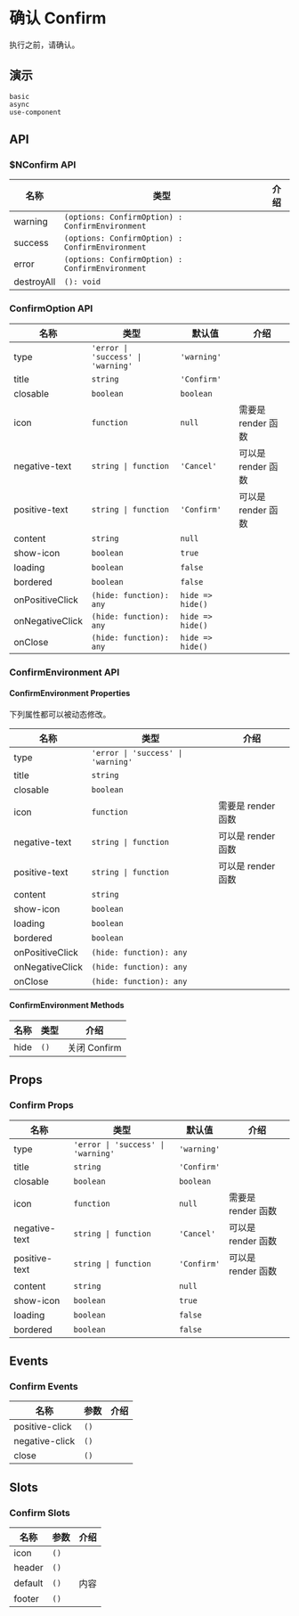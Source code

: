 # 确认 Confirm
执行之前，请确认。

## 演示
```demo
basic
async
use-component
```
## API
### $NConfirm API
|名称|类型|介绍|
|-|-|-|
|warning|`(options: ConfirmOption) : ConfirmEnvironment`||
|success|`(options: ConfirmOption) : ConfirmEnvironment`||
|error|`(options: ConfirmOption) : ConfirmEnvironment`||
|destroyAll|`(): void`||

### ConfirmOption API
|名称|类型|默认值|介绍|
|-|-|-|-|
|type|`'error \| 'success' \| 'warning'`|`'warning'`||
|title|`string`|`'Confirm'`||
|closable|`boolean`|`boolean`||
|icon|`function`|`null`|需要是 render 函数|
|negative-text|`string \| function`|`'Cancel'`|可以是 render 函数|
|positive-text|`string \| function`|`'Confirm'`|可以是 render 函数|
|content|`string`|`null`||
|show-icon|`boolean`|`true`||
|loading|`boolean`|`false`||
|bordered|`boolean`|`false`||
|onPositiveClick|`(hide: function): any`|`hide => hide()`||
|onNegativeClick|`(hide: function): any`|`hide => hide()`|
|onClose|`(hide: function): any`|`hide => hide()`||

### ConfirmEnvironment API
#### ConfirmEnvironment Properties
下列属性都可以被动态修改。

|名称|类型|介绍|
|-|-|-|
|type|`'error \| 'success' \| 'warning'`||
|title|`string`||
|closable|`boolean`||
|icon|`function`|需要是 render 函数|
|negative-text|`string \| function`|可以是 render 函数|
|positive-text|`string \| function`|可以是 render 函数|
|content|`string`||
|show-icon|`boolean`||
|loading|`boolean`||
|bordered|`boolean`||
|onPositiveClick|`(hide: function): any`||
|onNegativeClick|`(hide: function): any`||
|onClose|`(hide: function): any`||

#### ConfirmEnvironment Methods
|名称|类型|介绍|
|-|-|-|
|hide|`()`|关闭 Confirm|

## Props
### Confirm Props
|名称|类型|默认值|介绍|
|-|-|-|-|
|type|`'error \| 'success' \| 'warning'`|`'warning'`||
|title|`string`|`'Confirm'`||
|closable|`boolean`|`boolean`||
|icon|`function`|`null`|需要是 render 函数|
|negative-text|`string \| function`|`'Cancel'`|可以是 render 函数|
|positive-text|`string \| function`|`'Confirm'`|可以是 render 函数|
|content|`string`|`null`||
|show-icon|`boolean`|`true`||
|loading|`boolean`|`false`||
|bordered|`boolean`|`false`||

## Events
### Confirm Events
|名称|参数|介绍|
|-|-|-|
|positive-click|`()`||
|negative-click|`()`||
|close|`()`||

## Slots
### Confirm Slots
|名称|参数|介绍|
|-|-|-|
|icon|`()`||
|header|`()`||
|default|`()`|内容|
|footer|`()`||


